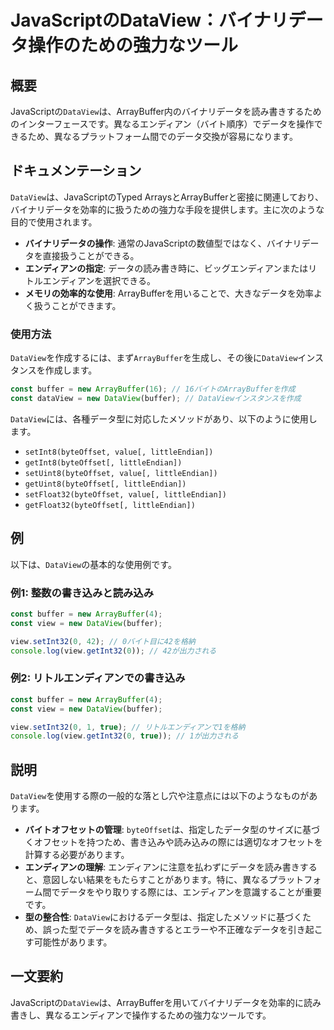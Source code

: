 <!--
Meta Description: # JavaScriptのDataView：バイナリデータ操作のための強力なツール ## 概要 JavaScriptの`DataView`は、ArrayBuffer内のバイナリデータを読み書きするためのインターフェースです。異なるエンディアン（バイト順序）でデータを操作できるため、異なるプラットフォ...
Meta Keywords: dataview, byteoffset, const, buffer, new
-->

# JavaScriptのDataView：バイナリデータ操作のための強力なツール

## 概要
JavaScriptの`DataView`は、ArrayBuffer内のバイナリデータを読み書きするためのインターフェースです。異なるエンディアン（バイト順序）でデータを操作できるため、異なるプラットフォーム間でのデータ交換が容易になります。

## ドキュメンテーション
`DataView`は、JavaScriptのTyped ArraysとArrayBufferと密接に関連しており、バイナリデータを効率的に扱うための強力な手段を提供します。主に次のような目的で使用されます。

- **バイナリデータの操作**: 通常のJavaScriptの数値型ではなく、バイナリデータを直接扱うことができる。
- **エンディアンの指定**: データの読み書き時に、ビッグエンディアンまたはリトルエンディアンを選択できる。
- **メモリの効率的な使用**: ArrayBufferを用いることで、大きなデータを効率よく扱うことができます。

### 使用方法
`DataView`を作成するには、まず`ArrayBuffer`を生成し、その後に`DataView`インスタンスを作成します。

```javascript
const buffer = new ArrayBuffer(16); // 16バイトのArrayBufferを作成
const dataView = new DataView(buffer); // DataViewインスタンスを作成
```

`DataView`には、各種データ型に対応したメソッドがあり、以下のように使用します。

- `setInt8(byteOffset, value[, littleEndian])`
- `getInt8(byteOffset[, littleEndian])`
- `setUint8(byteOffset, value[, littleEndian])`
- `getUint8(byteOffset[, littleEndian])`
- `setFloat32(byteOffset, value[, littleEndian])`
- `getFloat32(byteOffset[, littleEndian])`

## 例
以下は、`DataView`の基本的な使用例です。

### 例1: 整数の書き込みと読み込み
```javascript
const buffer = new ArrayBuffer(4);
const view = new DataView(buffer);

view.setInt32(0, 42); // 0バイト目に42を格納
console.log(view.getInt32(0)); // 42が出力される
```

### 例2: リトルエンディアンでの書き込み
```javascript
const buffer = new ArrayBuffer(4);
const view = new DataView(buffer);

view.setInt32(0, 1, true); // リトルエンディアンで1を格納
console.log(view.getInt32(0, true)); // 1が出力される
```

## 説明
`DataView`を使用する際の一般的な落とし穴や注意点には以下のようなものがあります。

- **バイトオフセットの管理**: `byteOffset`は、指定したデータ型のサイズに基づくオフセットを持つため、書き込みや読み込みの際には適切なオフセットを計算する必要があります。
- **エンディアンの理解**: エンディアンに注意を払わずにデータを読み書きすると、意図しない結果をもたらすことがあります。特に、異なるプラットフォーム間でデータをやり取りする際には、エンディアンを意識することが重要です。
- **型の整合性**: `DataView`におけるデータ型は、指定したメソッドに基づくため、誤った型でデータを読み書きするとエラーや不正確なデータを引き起こす可能性があります。

## 一文要約
JavaScriptの`DataView`は、ArrayBufferを用いてバイナリデータを効率的に読み書きし、異なるエンディアンで操作するための強力なツールです。
